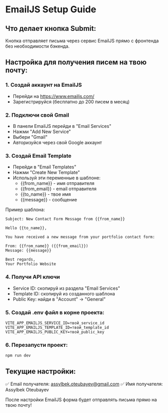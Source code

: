 # EmailJS Setup Guide

## Что делает кнопка Submit:
Кнопка отправляет письма через сервис EmailJS прямо с фронтенда без необходимости бэкенда.

## Настройка для получения писем на твою почту:

### 1. Создай аккаунт на EmailJS
- Перейди на https://www.emailjs.com/
- Зарегистрируйся (бесплатно до 200 писем в месяц)

### 2. Подключи свой Gmail
- В панели EmailJS перейди в "Email Services"
- Нажми "Add New Service" 
- Выбери "Gmail"
- Авторизуйся через свой Google аккаунт

### 3. Создай Email Template
- Перейди в "Email Templates"
- Нажми "Create New Template"
- Используй эти переменные в шаблоне:
  - {{from_name}} - имя отправителя
  - {{from_email}} - email отправителя  
  - {{to_name}} - твое имя
  - {{message}} - сообщение

Пример шаблона:
```
Subject: New Contact Form Message from {{from_name}}

Hello {{to_name}},

You have received a new message from your portfolio contact form:

From: {{from_name}} ({{from_email}})
Message: {{message}}

Best regards,
Your Portfolio Website
```

### 4. Получи API ключи
- Service ID: скопируй из раздела "Email Services"
- Template ID: скопируй из созданного шаблона
- Public Key: найди в "Account" → "General"

### 5. Создай .env файл в корне проекта:
```
VITE_APP_EMAILJS_SERVICE_ID=твой_service_id
VITE_APP_EMAILJS_TEMPLATE_ID=твой_template_id  
VITE_APP_EMAILJS_PUBLIC_KEY=твой_public_key
```

### 6. Перезапусти проект:
```bash
npm run dev
```

## Текущие настройки:
✅ Email получателя: assylbek.oteubayev@gmail.com
✅ Имя получателя: Assylbek Oteubayev

После настройки EmailJS форма будет отправлять письма прямо на твою почту!
